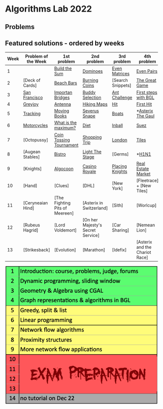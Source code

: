 # Algorithms Lab 2022

## Problems

## Featured solutions - ordered by weeks
| Week | Problem of the Week | 1st problem | 2nd problem | 3rd problem | 4th problem |
| --- | --- | --- | --- | --- | --- |
| 1 | | [Build the Sum](https://github.com/vateseif/algolab/tree/main/week_1/build_the_sum) | [Dominoes](https://github.com/vateseif/algolab/tree/main/week_1/dominoes) | [Even Matrices](https://github.com/vateseif/algolab/tree/main/week_1/even_matrices) | [Even Pairs](https://github.com/vateseif/algolab/tree/main/week_1/even_pairs) |
| 2 | [Deck of Cards] | [Beach Bars](https://github.com/vateseif/algolab/tree/main/week_2/beach_bars) | [Burning Coins](https://github.com/vateseif/algolab/tree/main/week_2/burning_coins) | [Search Snippets] | [The Great Game](https://github.com/vateseif/algolab/tree/main/week_2/the_great_game) |
| 3 | [San Francisco](https://github.com/vateseif/algolab/tree/main/week_3/san_francisco) | [Importan Bridges](https://github.com/vateseif/algolab/tree/main/week_3/important_bridges) | [Buddy Selection](https://github.com/vateseif/algolab/tree/main/week_3/buddy_selection) | [Ant Challenge](https://github.com/vateseif/algolab/tree/main/week_3/ant_challenge) | [First steps with BGL](https://github.com/vateseif/algolab/tree/main/week_3/first_steps_with_bgl) |
| 4 | [Greyjoy](https://github.com/vateseif/algolab/tree/main/week_4/greyjoy) | [Antenna]() | [Hiking Maps](https://github.com/vateseif/algolab/tree/main/week_4/hiking_maps) | [Hit](https://github.com/vateseif/algolab/tree/main/week_4/hit) | [First Hit](https://github.com/vateseif/algolab/tree/main/week_4/first_hit) |
| 5 | [Tracking]() | [Moving Books](https://github.com/vateseif/algolab/tree/main/week_5/moving_books) | [Severus Snape](https://github.com/vateseif/algolab/tree/main/week_5/severus_snape) | [Boats](https://github.com/vateseif/algolab/tree/main/week_5/boats) | *[Asterix The Gaul](https://github.com/vateseif/algolab/tree/main/week_5/asterix_the_gaul) |
| 6 | [Motorcycles](https://github.com/vateseif/algolab/tree/main/week_6/motorcycles) | [What is the maximum?](https://github.com/vateseif/algolab/tree/main/week_6/what_is_the_maximum) | [Diet](https://github.com/vateseif/algolab/tree/main/week_6/diet) | [Inball](https://github.com/vateseif/algolab/tree/main/week_6/inball) | [Suez](https://github.com/vateseif/algolab/tree/main/week_6/suez) |
| 7 | [Octopussy] | [Coin Tossing Tournament](https://github.com/vateseif/algolab/tree/main/week_7/coin_tossing_tournament) | [Shopping Trip](https://github.com/vateseif/algolab/tree/main/week_7/shopping_trip) | [London](https://github.com/vateseif/algolab/tree/main/week_7/london) | [Tiles](https://github.com/vateseif/algolab/tree/main/week_7/tiles) |
| 8 | [Augean Stables] | [Bistro](https://github.com/vateseif/algolab/tree/main/week_8/bistro) | [Light The Stage](https://github.com/vateseif/algolab/tree/main/week_8/light_the_stage) | [Germs] | *[H1N1](https://github.com/vateseif/algolab/tree/main/week_8/h1n1) |
| 9 | [Knights] | [Algocoon](https://github.com/vateseif/algolab/tree/main/week_9/algocoon) | [Casino Royale](https://github.com/vateseif/algolab/tree/main/week_9/casino_royale) | [Placing Knights](https://github.com/vateseif/algolab/tree/main/week_9/placing_knights) | [Real Estate Market](https://github.com/vateseif/algolab/tree/main/week_9/real_estate_market)|
| 10 | [Hand] | [Clues] | [DHL] | [New York] | [Fleetrace] + [New Tiles] |
| 11 | [Ceryneaian Hind] | [The Fighting Pits of Meereen] | [Asterix in Switzerland] | [Sith] | [Worlcup] |
| 12 | [Rubeus Hagrid] | [Lord Voldemort] | [On her Majesty's Secret Service] | [Car Sharing] | [Nemean Lion] |
| 13 | [Strikesback] | [Evolution] | [Marathon] | [Idefix] | [Asterix and the Chariot Race] |

![Alt text](schedule.png?raw=true "Optional Title")
